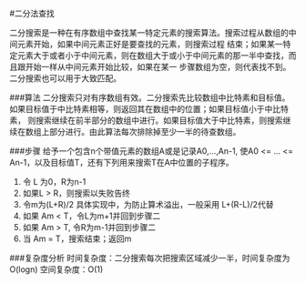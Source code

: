 #二分法查找

二分搜索是一种在有序数组中查找某一特定元素的搜索算法。搜索过程从数组的中间元素开始，如果中间元素正好是要查找的元素，则搜索过程
结束；如果某一特定元素大于或者小于中间元素，则在数组大于或小于中间元素的那一半中查找，而且跟开始一样从中间元素开始比较，如果在某一
步骤数组为空，则代表找不到。
二分搜索也可以用于大致匹配。

###算法
二分搜索只对有序数组有效。二分搜索先比较数组中比特素和目标值。如果目标值于中比特素相等，则返回其在数组中的位置；如果目标值小于中比特素，
则搜索继续在前半部分的数组中进行。如果目标值大于中比特素，则搜索继续在数组上部分进行。由此算法每次排除掉至少一半的待查数组。

###步骤
给予一个包含n个带值元素的数组A或是记录A0,...,An-1, 使A0 <= ... <= An-1，以及目标值T，还有下列用来搜索T在A中位置的子程序。
1. 令 L 为0，R为n-1
2. 如果L > R，则搜索以失败告终
3. 令m为(L+R)/2 具体实现中，为防止算术溢出，一般采用 L+(R-L)/2代替
4. 如果 Am < T，令L为m+1并回到步骤二
5. 如果 Am > T, 令R为m-1并回到步骤二
6. 当 Am = T，搜索结束；返回m

###复杂度分析
时间复杂度：二分搜索每次把搜索区域减少一半，时间复杂度为O(logn)
空间复杂度：O(1)